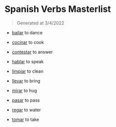 # Spanish Verbs Masterlist
> Generated at 3/4/2022
  
- [bailar](verbs/mlist/bailar.md)
  to dance

- [cocinar](verbs/mlist/cocinar.md)
  to cook

- [contestar](verbs/mlist/contestar.md)
  to answer

- [hablar](verbs/mlist/hablar.md)
  to speak

- [limpiar](verbs/mlist/limpiar.md)
  to clean

- [llevar](verbs/mlist/llevar.md)
  to bring

- [mirar](verbs/mlist/mirar.md)
  to hug

- [pasar](verbs/mlist/pasar.md)
  to pass

- [regar](verbs/mlist/regar.md)
  to water

- [tomar](verbs/mlist/tomar.md)
  to take
